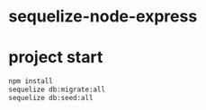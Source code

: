 # sequelize-node-express

# project start

```sh
npm install
sequelize db:migrate:all
sequelize db:seed:all
```

